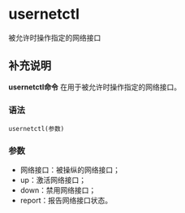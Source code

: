 usernetctl
===

被允许时操作指定的网络接口

## 补充说明

**usernetctl命令** 在用于被允许时操作指定的网络接口。

### 语法  

```shell
usernetctl(参数)
```

### 参数  

*   网络接口：被操纵的网络接口；
*   up：激活网络接口；
*   down：禁用网络接口；
*   report：报告网络接口状态。


<!-- Linux命令行搜索引擎：https://jaywcjlove.github.io/linux-command/ -->